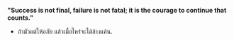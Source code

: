 **"Success is not final, failure is not fatal; it is the courage to continue that counts."**
- ถ้ามัวแต่ให้อภัย แล้วเมื่อไหร่จะได้ล้างแค้น. 

<!--
**AlienX77-cmd/AlienX77-cmd** is a ✨ _special_ ✨ repository because its `README.md` (this file) appears on your GitHub profile.

Here are some ideas to get you started:

- 🔭 I’m currently working on ...
- 🌱 I’m currently learning ...
- 👯 I’m looking to collaborate on ...
- 🤔 I’m looking for help with ...
- 💬 Ask me about ...
- 📫 How to reach me: ...
- 😄 Pronouns: ...
- ⚡ Fun fact: ...
-->
